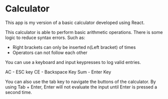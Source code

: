 # Calculator

This app is my version of a basic calculator developed using React.

This calculator is able to perform basic arithmetic operations. There is some logic to reduce syntax errors. Such as:

<ul>
  <li>Right brackets can only be inserted n(Left bracket) of times</li>
  <li>Operators can not follow each other</li>
</ul>

You can use a keyboard and input keypresses to log valid entries.

AC - ESC key
CE - Backspace Key
Sum - Enter Key

You can also use the tab key to navigate the buttons of the calculator. By using Tab + Enter, Enter will not evaluate the input until Enter is pressed a second time.
